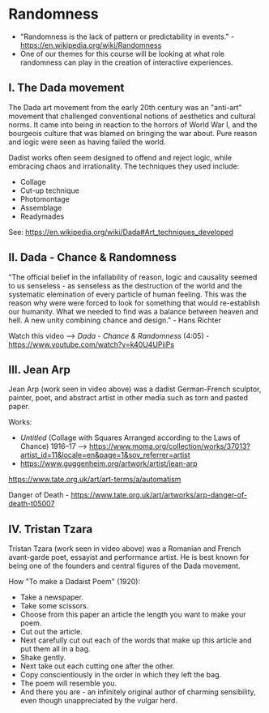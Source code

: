 # Randomness

- "Randomness is the lack of pattern or predictability in events." - https://en.wikipedia.org/wiki/Randomness
- One of our themes for this course will be looking at what role randomness can play in the creation of interactive experiences.

## I. The Dada movement

The Dada art movement from the early 20th century was an "anti-art" movement that challenged conventional notions of aesthetics and cultural norms. It came into being in reaction to the horrors of World War I, and the bourgeois culture that was blamed on bringing the war about.  Pure reason and logic were seen as having failed the world. 

Dadist works often seem designed to offend and reject logic, while embracing chaos and irrationality. The techniques they used include:

- Collage
- Cut-up technique
- Photomontage
- Assemblage
- Readymades

See: https://en.wikipedia.org/wiki/Dada#Art_techniques_developed

## II. Dada - Chance & Randomness

"The official belief in the infallability of reason, logic and causality seemed to us senseless - as senseless as the destruction of the world and the systematic elemination of every particle of human feeling. This was the reason why were were forced to look for something that would re-establish our humanity. What we needed to find was a balance between heaven and hell. A new unity combining chance and design." - Hans Richter

Watch this video -->  *Dada - Chance & Randomness* (4:05) - https://www.youtube.com/watch?v=k40U4UPiiPs

## III. Jean Arp

Jean Arp (work seen in video above) was a dadist German-French sculptor, painter, poet, and abstract artist in other media such as torn and pasted paper. 

Works:
- *Untitled* (Collage with Squares Arranged according to the Laws of Chance)
1916–17 --> https://www.moma.org/collection/works/37013?artist_id=11&locale=en&page=1&sov_referrer=artist
- https://www.guggenheim.org/artwork/artist/jean-arp

https://www.tate.org.uk/art/art-terms/a/automatism


Danger of Death - https://www.tate.org.uk/art/artworks/arp-danger-of-death-t05007

## IV. Tristan Tzara

Tristan Tzara (work seen in video above) was a Romanian and French avant-garde poet, essayist and performance artist. He is best known for being one of the founders and central figures of the Dada movement. 


How "To make a Dadaist Poem" (1920):

- Take a newspaper.
- Take some scissors.
- Choose from this paper an article the length you want to make your poem.
- Cut out the article.
- Next carefully cut out each of the words that make up this article and put them all in a bag.
- Shake gently.
- Next take out each cutting one after the other.
- Copy conscientiously in the order in which they left the bag.
- The poem will resemble you.
- And there you are - an infinitely original author of charming sensibility, even though unappreciated by the vulgar herd.

